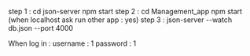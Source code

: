 step 1 : cd json-server 
         npm start 
step 2 : cd Management_app
         npm start (when localhost ask run other app : yes)
step 3 : json-server --watch db.json --port 4000

When log in : username : 1 password : 1
